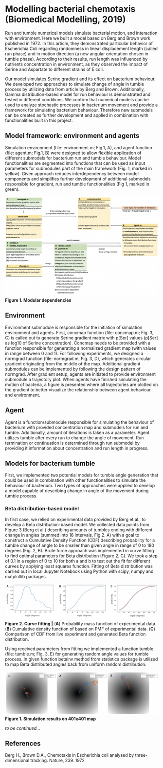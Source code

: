 # Modelling bacterial chemotaxis (Biomedical Modelling, 2019)

Run and tumble numerical models simulate bacterial motion, and interaction with environment. Here we built a model based on Berg and Brown work published in 1972. In this article, they demonstrated particular behavior of Escherichia Coli regarding randomness in linear displacement length (called run phase) and in motion direction (a new angular orientation chosen in tumble phase). According to their results, run length was influenced by nutrients concentration in environment, as they observed the impact of Serine and Aspartate to different strains of E coli.

Our model simulates Serine gradient and its effect on bacterium behaviour. We developed two approaches to simulate change of angle in tumble process by utilizing data from article by Berg and Brown. Additionally, Gamma distribution-based model for run behaviour is demonstrated and tested in different conditions. We confirm that numerical models can be used to analyze stochastic processes in bacterium movement and provide a framework for simulating bacterium behaviour. Therefore new submodels can be created as further development and applied in combination with functionalities built in this project.

## Model framework: environment and agents

Simulation environment (file: environment.m; Fig.1, A), and agent function (file: agent.m; Fig.1, B) were designed to allow flexible application of different submodels for bacterium run and tumble behaviour. Model functionalities are segmented into functions that can be used as input parameters for submodules part of the main framework (Fig. 1, marked in yellow). Given approach reduces interdependency between model components and simplifies further development of additional submodels responsible for gradient, run and tumble functionalities (Fig 1, marked in green).

![](https://github.com/Christer-L/Bacterial-Chemotaxis/blob/master/img/dependencies.png?raw=true)
**Figure 1. Modular dependencies**

## Environment

Environment submodule is responsible for the initiation of simulation environment and agents. First, concmap function (file: concmap.m; Fig. 3, C) is called out to generate Serine gradient matrix with p[Ser] values (p[Ser] as log10 of Serine concentration). Concmap needs to be provided with a function responsible for generating a normalized gradient map (with values in range between 0 and 1). For following experiments, we designed a normgrad function (file: normgrad.m, Fig. 3, D), which generates circular gradient originating from the middle of the map. Additional gradient submodules can be implemented by following the design pattern of normgrad.
After gradient setup, agents are initiated to provide environment submodule a trajectory plot. When agents have finished simulating the motion of bacteria, a figure is presented where all trajectories are plotted on the gradient to better visualize the relationship between agent behaviour and environment.

## Agent

Agent is a function/submodule responsible for simulating the behaviour of bacterium with provided concentration map and submodels for run and tumble. Additionally, amount of iterations is taken as a parameter. Agent utilizes tumble after every run to change the angle of movement. Run termination or continuation is determined through run submodel by providing it information about concentration and run length in progress.

## Models for bacterium tumble

First, we implemented two potential models for tumble angle generation that could be used in combination with other functionalities to simulate the behaviour of bacterium. Two types of approaches were applied to develop a model capable of describing change in angle of the movement during tumble process.

### Beta distribution-based model

In first case, we relied on experimental data provided by Berg et al., to develop a Beta distribution-based model. We collected data points from Figure 3 (Berg et al.) describing amounts of tumbles ending with different change in angles (summed into 18 intervals, Fig 2. A) with a goal to construct a Cumulative Density Function (CDF) describing probability for a tumble change of angle to be smaller than given angle in range of 0 to 180 degrees (Fig. 2, B). Brute force approach was implemented in curve fitting to find optimal parameters for Beta distribution (Figure 2. C). We took a step of 0.1 in a region of 0 to 10 for both a and b to test out the fit for different curves by applying least squares function. Fitting of Beta distribution was carried out in local Jupyter Notebook using Python with scipy, numpy and matplotlib packages.


![](https://github.com/Christer-L/Bacterial-Chemotaxis/blob/master/img/curve_fitting.png?raw=true)
**Figure 2. Curve fitting |** (**A**) Probability mass function of experimental data. (**B**) Cumulative density function of based on PMF of experimental data. (**C**) Comparison of CDF from live experiment and generated Beta function distribution.  

Using received parameters from fitting we implemented a function tumble (file: tumble.m; Fig. 3, E) for generating random angle values for tumble process. In given function betainv method from statistics package is utilized to map Beta distributed angles back from uniform random distribution.

![](https://github.com/Christer-L/Bacterial-Chemotaxis/blob/master/img/5k_iterations.png?raw=true)
**Figure 1. Simulation results on 401x401 map** 


*to be continued...*

## References
Berg H., Brown D.A., Chemotaxis in Escherichia coli analysed by three-dimensional tracking. Nature, 239. 1972

